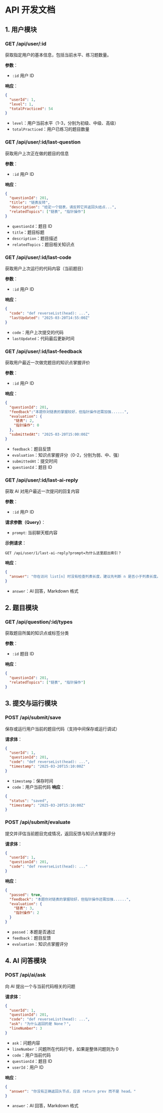 # API 开发文档

## 1. 用户模块

### GET /api/user/:id

获取指定用户的基本信息，包括当前水平、练习题数量。

**参数**：
- `:id` 用户 ID

**响应**：
```json
{
  "userId": 1,
  "level": 1,
  "totalPracticed": 54
}
```
- `level`：用户当前水平（1-3，分别为初级、中级、高级）
- `totalPracticed`：用户已练习的题目数量
### GET /api/user/:id/last-question

获取用户上次正在做的题目的信息

**参数**：
- `:id` 用户 ID

**响应**：
```json
{
  "questionId": 201,
  "title": "链表反转",
  "description": "给定一个链表，请反转它并返回头结点...",
  "relatedTopics": ["链表", "指针操作"]
}
```
- `questionId`：题目 ID
- `title`：题目标题
- `description`：题目描述
- `relatedTopics`：题目相关知识点

### GET /api/user/:id/last-code

获取用户上次运行的代码内容（当前题目）

**参数**：
- `:id` 用户 ID

**响应**：
```json
{
  "code": "def reverseList(head): ...",
  "lastUpdated": "2025-03-20T14:55:00Z"
}
```
- `code`：用户上次提交的代码
- `lastUpdated`：代码最后更新时间

### GET /api/user/:id/last-feedback

获取用户最近一次做完题目的知识点掌握评价

**参数**：
- `:id` 用户 ID

**响应**：
```json
{
  "questionId": 201,
  "feedback":"本题你对链表的掌握较好，但指针操作还需加强......",
  "evaluation": {
    "链表": 2,
    "指针操作": 0
  },
  "submittedAt": "2025-03-20T15:00:00Z"
}
```
- `feedback`：题目反馈
- `evaluation`：知识点掌握评分（0-2，分别为弱、中、强）
- `submittedAt`：提交时间
- `questionId`：题目 ID

### GET /api/user/:id/last-ai-reply

获取 AI 对用户最近一次提问的回复内容

**参数**：
- `:id` 用户 ID

**请求参数（Query）**：
- `prompt`: 当前聊天框内容

**示例请求**：
```
GET /api/user/1/last-ai-reply?prompt=为什么这里超出索引？
```

**响应**：
```json
{
  "answer": "你在访问 list[n] 时没有检查列表长度，建议先判断 n 是否小于列表长度。"
}
```
- `answer`：AI 回答，Markdown 格式

## 2. 题目模块

### GET /api/question/:id/types

获取题目所属的知识点或标签分类

**参数**：
- `:id` 题目 ID

**响应**：
```json
{
  "questionId": 201,
  "relatedTopics": ["链表", "指针操作"]
}
```

## 3. 提交与运行模块

### POST /api/submit/save

保存或运行用户当前的题目代码（支持中间保存或运行调试）

**请求体**：
```json
{
  "userId": 1,
  "questionId": 201,
  "code": "def reverseList(head): ...",
  "timestamp": "2025-03-20T15:10:00Z"
}
```
- `timestamp`：保存时间
- `code`：用户当前代码
**响应**：
```json
{
  "status": "saved",
  "timestamp": "2025-03-20T15:10:00Z"
}
```

### POST /api/submit/evaluate

提交并评估当前题目完成情况，返回反馈与知识点掌握评分

**请求体**：
```json
{
  "userId": 1,
  "questionId": 201,
  "code": "def reverseList(head): ..."
}
```

**响应**：
```json
{
  "passed": true,
  "feedback": "本题你对链表的掌握较好，但指针操作还需加强......",
  "evaluation": {
    "链表": 3,
    "指针操作": 2
  }
}
```
- `passed`：本题是否通过
- `feedback`：题目反馈
- `evaluation`：知识点掌握评分

## 4. AI 问答模块

### POST /api/ai/ask

向 AI 提出一个与当前代码相关的问题

**请求体**：
```json
{
  "userId": 1,
  "questionId": 201,
  "code": "def reverseList(head): ...",
  "ask": "为什么返回的是 None？",
  "lineNumber": 3
}
```
- `ask`：问题内容
- `lineNumber`：问题所在代码行号，如果是整体问题则为 0
- `code`：用户当前代码
- `questionId`：题目 ID
- `userId`：用户 ID

**响应**：
```json
{
  "answer": "你没有正确返回头节点，应该 return prev 而不是 head。"
}
```
- `answer`：AI 回答，Markdown 格式